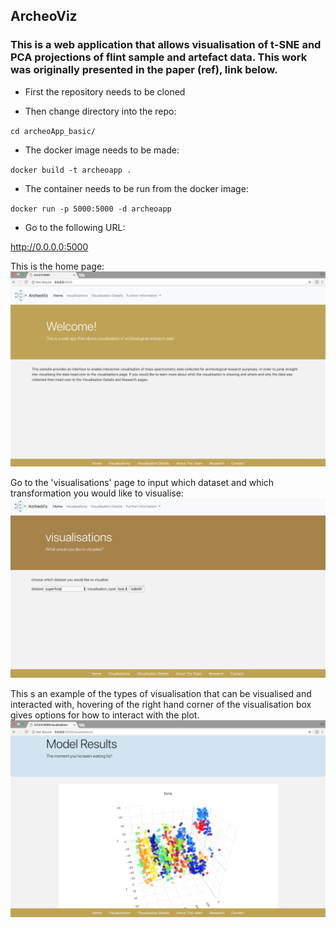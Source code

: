 ## ArcheoViz


### This is a web application that allows visualisation of t-SNE and PCA projections of flint sample and artefact data. This work was originally presented in the paper (ref), link below. 


* First the repository needs to be cloned

* Then change directory into the repo:

`cd archeoApp_basic/`

* The docker image needs to be made:

`docker build -t archeoapp .`

* The container needs to be run from the docker image:

`docker run -p 5000:5000 -d archeoapp`

* Go to the following URL:

http://0.0.0.0:5000

This is the home page:
![alt text](screenshots/archeo_home.png "Home")

Go to the 'visualisations' page to input which dataset and which transformation you would like to visualise:
![alt text](screenshots/archeo_form.png "form")

This s an example of the types of visualisation that can be visualised and interacted with, hovering of the right hand corner of the visualisation box gives options for how to interact with the plot.
![alt text](screenshots/archeo_viz.png "visualisation")





